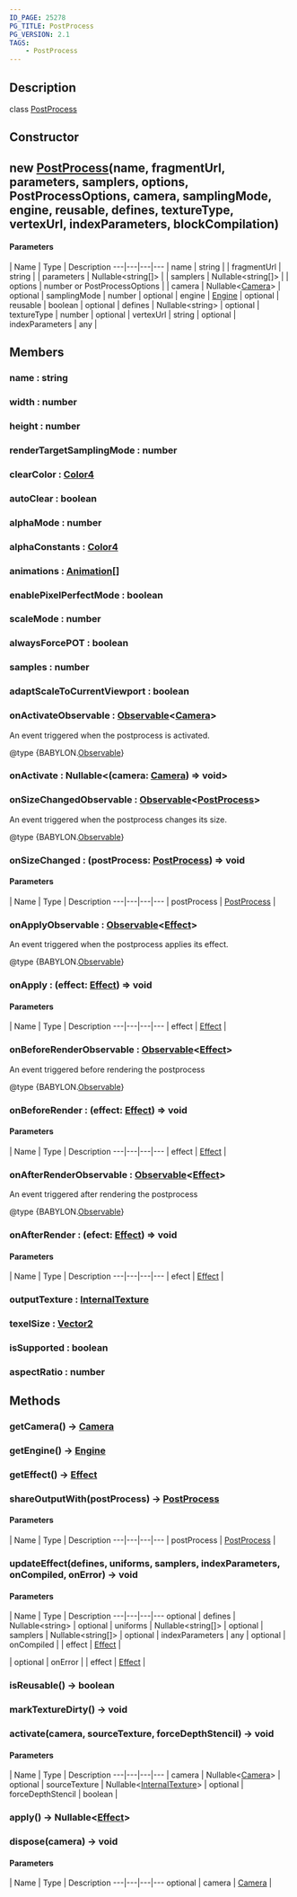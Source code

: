 ```yaml
---
ID_PAGE: 25278
PG_TITLE: PostProcess
PG_VERSION: 2.1
TAGS:
    - PostProcess
---
```

## Description

class [PostProcess](/classes/3.1/PostProcess)



## Constructor

## new [PostProcess](/classes/3.1/PostProcess)(name, fragmentUrl, parameters, samplers, options, PostProcessOptions, camera, samplingMode, engine, reusable, defines, textureType, vertexUrl, indexParameters, blockCompilation)



#### Parameters
 | Name | Type | Description
---|---|---|---
 | name | string | 
 | fragmentUrl | string | 
 | parameters | Nullable&lt;string[]&gt; | 
 | samplers | Nullable&lt;string[]&gt; | 
 | options | number or PostProcessOptions | 
 | camera | Nullable&lt;[Camera](/classes/3.1/Camera)&gt; | 
optional | samplingMode | number | 
optional | engine | [Engine](/classes/3.1/Engine) | 
optional | reusable | boolean | 
optional | defines | Nullable&lt;string&gt; | 
optional | textureType | number | 
optional | vertexUrl | string | 
optional | indexParameters | any | 
## Members

### name : string


### width : number


### height : number


### renderTargetSamplingMode : number


### clearColor : [Color4](/classes/3.1/Color4)


### autoClear : boolean


### alphaMode : number


### alphaConstants : [Color4](/classes/3.1/Color4)


### animations : [Animation](/classes/3.1/Animation)[]


### enablePixelPerfectMode : boolean


### scaleMode : number


### alwaysForcePOT : boolean


### samples : number


### adaptScaleToCurrentViewport : boolean


### onActivateObservable : [Observable](/classes/3.1/Observable)&lt;[Camera](/classes/3.1/Camera)&gt;

An event triggered when the postprocess is activated.

@type {BABYLON.[Observable](/classes/3.1/Observable)}
### onActivate : Nullable&lt;(camera: [Camera](/classes/3.1/Camera)) =&gt; void&gt;


### onSizeChangedObservable : [Observable](/classes/3.1/Observable)&lt;[PostProcess](/classes/3.1/PostProcess)&gt;

An event triggered when the postprocess changes its size.

@type {BABYLON.[Observable](/classes/3.1/Observable)}
### onSizeChanged : (postProcess: [PostProcess](/classes/3.1/PostProcess)) =&gt; void



#### Parameters
 | Name | Type | Description
---|---|---|---
 | postProcess | [PostProcess](/classes/3.1/PostProcess) | 

### onApplyObservable : [Observable](/classes/3.1/Observable)&lt;[Effect](/classes/3.1/Effect)&gt;

An event triggered when the postprocess applies its effect.

@type {BABYLON.[Observable](/classes/3.1/Observable)}
### onApply : (effect: [Effect](/classes/3.1/Effect)) =&gt; void



#### Parameters
 | Name | Type | Description
---|---|---|---
 | effect | [Effect](/classes/3.1/Effect) | 

### onBeforeRenderObservable : [Observable](/classes/3.1/Observable)&lt;[Effect](/classes/3.1/Effect)&gt;

An event triggered before rendering the postprocess

@type {BABYLON.[Observable](/classes/3.1/Observable)}
### onBeforeRender : (effect: [Effect](/classes/3.1/Effect)) =&gt; void



#### Parameters
 | Name | Type | Description
---|---|---|---
 | effect | [Effect](/classes/3.1/Effect) | 

### onAfterRenderObservable : [Observable](/classes/3.1/Observable)&lt;[Effect](/classes/3.1/Effect)&gt;

An event triggered after rendering the postprocess

@type {BABYLON.[Observable](/classes/3.1/Observable)}
### onAfterRender : (efect: [Effect](/classes/3.1/Effect)) =&gt; void



#### Parameters
 | Name | Type | Description
---|---|---|---
 | efect | [Effect](/classes/3.1/Effect) | 

### outputTexture : [InternalTexture](/classes/3.1/InternalTexture)


### texelSize : [Vector2](/classes/3.1/Vector2)


### isSupported : boolean


### aspectRatio : number


## Methods

### getCamera() &rarr; [Camera](/classes/3.1/Camera)


### getEngine() &rarr; [Engine](/classes/3.1/Engine)


### getEffect() &rarr; [Effect](/classes/3.1/Effect)


### shareOutputWith(postProcess) &rarr; [PostProcess](/classes/3.1/PostProcess)



#### Parameters
 | Name | Type | Description
---|---|---|---
 | postProcess | [PostProcess](/classes/3.1/PostProcess) | 

### updateEffect(defines, uniforms, samplers, indexParameters, onCompiled, onError) &rarr; void



#### Parameters
 | Name | Type | Description
---|---|---|---
optional | defines | Nullable&lt;string&gt; | 
optional | uniforms | Nullable&lt;string[]&gt; | 
optional | samplers | Nullable&lt;string[]&gt; | 
optional | indexParameters | any | 
optional | onCompiled |  | effect | [Effect](/classes/3.1/Effect) | 

 | 
optional | onError |  | effect | [Effect](/classes/3.1/Effect) | 
### isReusable() &rarr; boolean


### markTextureDirty() &rarr; void


### activate(camera, sourceTexture, forceDepthStencil) &rarr; void



#### Parameters
 | Name | Type | Description
---|---|---|---
 | camera | Nullable&lt;[Camera](/classes/3.1/Camera)&gt; | 
optional | sourceTexture | Nullable&lt;[InternalTexture](/classes/3.1/InternalTexture)&gt; | 
optional | forceDepthStencil | boolean | 
### apply() &rarr; Nullable&lt;[Effect](/classes/3.1/Effect)&gt;


### dispose(camera) &rarr; void



#### Parameters
 | Name | Type | Description
---|---|---|---
optional | camera | [Camera](/classes/3.1/Camera) | 

